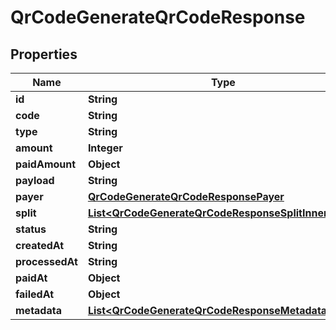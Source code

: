 

# QrCodeGenerateQrCodeResponse


## Properties

| Name | Type | Description | Notes |
|------------ | ------------- | ------------- | -------------|
|**id** | **String** |  |  [optional] |
|**code** | **String** |  |  [optional] |
|**type** | **String** |  |  [optional] |
|**amount** | **Integer** |  |  [optional] |
|**paidAmount** | **Object** |  |  [optional] |
|**payload** | **String** |  |  [optional] |
|**payer** | [**QrCodeGenerateQrCodeResponsePayer**](QrCodeGenerateQrCodeResponsePayer.md) |  |  [optional] |
|**split** | [**List&lt;QrCodeGenerateQrCodeResponseSplitInner&gt;**](QrCodeGenerateQrCodeResponseSplitInner.md) |  |  [optional] |
|**status** | **String** |  |  [optional] |
|**createdAt** | **String** |  |  [optional] |
|**processedAt** | **String** |  |  [optional] |
|**paidAt** | **Object** |  |  [optional] |
|**failedAt** | **Object** |  |  [optional] |
|**metadata** | [**List&lt;QrCodeGenerateQrCodeResponseMetadataInner&gt;**](QrCodeGenerateQrCodeResponseMetadataInner.md) |  |  [optional] |



